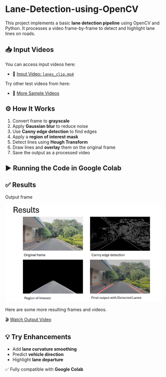 # Lane-Detection-using-OpenCV

This project implements a basic **lane detection pipeline** using OpenCV and Python. It processes a video frame-by-frame to detect and highlight lane lines on roads.

## 📥 Input Videos

You can access input videos here:
- 🔗 [Input Video: `lanes_clip.mp4`](https://indianinstituteofscience-my.sharepoint.com/:f:/g/personal/poornima2024_iisc_ac_in/EgYLSGjWrD1MvILchdPC3ekBq8nq1xOd4pmZj2y0zN6d8Q?e=f7857A)

Try other test videos from here:
- 🔗 [More Sample Videos](https://indianinstituteofscience-my.sharepoint.com/:f:/g/personal/poornima2024_iisc_ac_in/EnUlTamdsLNIkoh_TgiRaBEBoVPxdfL-CSm8-9yx-xdiSw?e=heKe0K)

## ⚙️ How It Works

1. Convert frame to **grayscale**
2. Apply **Gaussian blur** to reduce noise
3. Use **Canny edge detection** to find edges
4. Apply a **region of interest mask**
5. Detect lines using **Hough Transform**
6. Draw lines and **overlay** them on the original frame
7. Save the output as a processed video

## ▶️ Running the Code in Google Colab

## ✅ Results

Output frame 

![Outframe frame](https://github.com/Poornima855/Lane-Detection-using-OpenCV/blob/main/Result_frames.png)

Here are some more resulting frames and videos.

🎬 [Watch Output Video](https://indianinstituteofscience-my.sharepoint.com/:f:/g/personal/poornima2024_iisc_ac_in/ElcnE-C5rGVJiM0-4L5unj8Bde8PLf3idryMLw5zckxoUg?e=tETLmM)

## 💡 Try Enhancements

- Add **lane curvature smoothing**
- Predict **vehicle direction**
- Highlight **lane departure**

✅ Fully compatible with **Google Colab**

